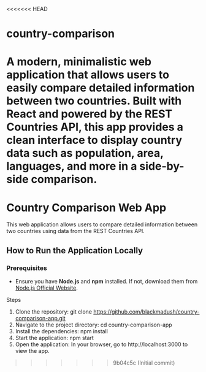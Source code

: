 <<<<<<< HEAD
# country-comparison
A modern, minimalistic web application that allows users to easily compare detailed information between two countries. Built with React and powered by the REST Countries API, this app provides a clean interface to display country data such as population, area, languages, and more in a side-by-side comparison.
=======
# Country Comparison Web App

This web application allows users to compare detailed information between two countries using data from the REST Countries API.

## How to Run the Application Locally

### Prerequisites

- Ensure you have **Node.js** and **npm** installed. If not, download them from [Node.js Official Website](https://nodejs.org/).

Steps

1.  Clone the repository: git clone https://github.com/blackmadush/country-comparison-app.git
2.  Navigate to the project directory: cd country-comparison-app
3.  Install the dependencies: npm install
4.  Start the application: npm start
5.  Open the application: In your browser, go to http://localhost:3000 to view the app.
>>>>>>> 9b04c5c (Initial commit)
